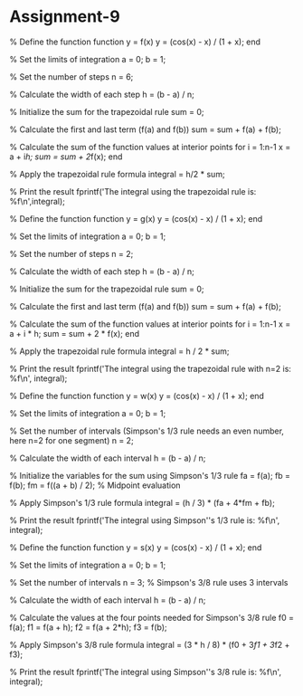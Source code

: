 # Assignment-9

% Define the function
function y = f(x)
  y = (cos(x) - x) / (1 + x);
end

% Set the limits of integration
a = 0;
b = 1;

% Set the number of steps
n = 6;

% Calculate the width of each step
h = (b - a) / n;

% Initialize the sum for the trapezoidal rule
sum = 0;

% Calculate the first and last term (f(a) and f(b))
sum = sum + f(a) + f(b);

% Calculate the sum of the function values at interior points
for i = 1:n-1
  x = a + i*h;
  sum = sum + 2*f(x);
end

% Apply the trapezoidal rule formula
integral = h/2 * sum;

% Print the result
fprintf('The integral using the trapezoidal rule is: %f\n',integral);

% Define the function
function y = g(x)
    y = (cos(x) - x) / (1 + x);
end

% Set the limits of integration
a = 0;
b = 1;

% Set the number of steps
n = 2;

% Calculate the width of each step
h = (b - a) / n;

% Initialize the sum for the trapezoidal rule
sum = 0;

% Calculate the first and last term (f(a) and f(b))
sum = sum + f(a) + f(b);

% Calculate the sum of the function values at interior points
for i = 1:n-1
    x = a + i * h;
    sum = sum + 2 * f(x);
end

% Apply the trapezoidal rule formula
integral = h / 2 * sum;

% Print the result
fprintf('The integral using the trapezoidal rule with n=2 is: %f\n', integral);

% Define the function
function y = w(x)
    y = (cos(x) - x) / (1 + x);
end

% Set the limits of integration
a = 0;
b = 1;

% Set the number of intervals (Simpson's 1/3 rule needs an even number, here n=2 for one segment)
n = 2;

% Calculate the width of each interval
h = (b - a) / n;

% Initialize the variables for the sum using Simpson's 1/3 rule
fa = f(a);
fb = f(b);
fm = f((a + b) / 2); % Midpoint evaluation

% Apply Simpson's 1/3 rule formula
integral = (h / 3) * (fa + 4*fm + fb);

% Print the result
fprintf('The integral using Simpson''s 1/3 rule is: %f\n', integral);

% Define the function
function y = s(x)
    y = (cos(x) - x) / (1 + x);
end

% Set the limits of integration
a = 0;
b = 1;

% Set the number of intervals
n = 3;  % Simpson's 3/8 rule uses 3 intervals

% Calculate the width of each interval
h = (b - a) / n;

% Calculate the values at the four points needed for Simpson's 3/8 rule
f0 = f(a);
f1 = f(a + h);
f2 = f(a + 2*h);
f3 = f(b);

% Apply Simpson's 3/8 rule formula
integral = (3 * h / 8) * (f0 + 3*f1 + 3*f2 + f3);

% Print the result
fprintf('The integral using Simpson''s 3/8 rule is: %f\n', integral);
